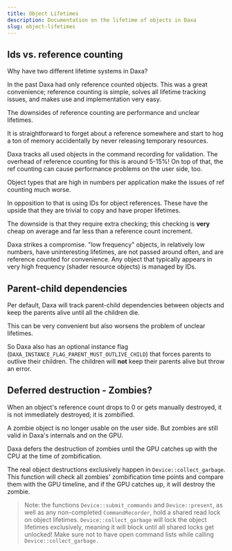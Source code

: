 ```yaml
---
title: Object Lifetimes
description: Documentation on the lifetime of objects in Daxa
slug: object-lifetimes
---
```


## Ids vs. reference counting

Why have two different lifetime systems in Daxa?

In the past Daxa had only reference counted objects. This was a great convenience; reference counting is simple, solves all lifetime tracking issues, and makes use and implementation very easy.

The downsides of reference counting are performance and unclear lifetimes.

It is straightforward to forget about a reference somewhere and start to hog a ton of memory accidentally by never releasing temporary resources.

Daxa tracks all used objects in the command recording for validation. The overhead of reference counting for this is around 5-15%! On top of that, the ref counting can cause performance problems on the user side, too.

Object types that are high in numbers per application make the issues of ref counting much worse.

In opposition to that is using IDs for object references. These have the upside that they are trivial to copy and have proper lifetimes.

The downside is that they require extra checking; this checking is **very** cheap on average and far less than a reference count increment.

Daxa strikes a compromise. "low frequency" objects, in relatively low numbers, have uninteresting lifetimes, are not passed around often, and are reference counted for convenience.
Any object that typically appears in very high frequency (shader resource objects) is managed by IDs.

## Parent-child dependencies

Per default, Daxa will track parent-child dependencies between objects and keep the parents alive until all the children die.

This can be very convenient but also worsens the problem of unclear lifetimes.

So Daxa also has an optional instance flag (`DAXA_INSTANCE_FLAG_PARENT_MUST_OUTLIVE_CHILD`) that forces parents to outlive their children. The children will **not** keep their parents alive but throw an error.

## Deferred destruction - Zombies?

When an object's reference count drops to 0 or gets manually destroyed, it is not immediately destroyed; it is zombified.

A zombie object is no longer usable on the user side. But zombies are still valid in Daxa's internals and on the GPU.

Daxa defers the destruction of zombies until the GPU catches up with the CPU at the time of zombification.

The real object destructions exclusively happen in `Device::collect_garbage`. This function will check all zombies' zombification time points and compare them with the GPU timeline, and if the GPU catches up, it will destroy the zombie.

> Note: the functions `Device::submit_commands` and `Device::present`, as well as any non-completed `CommandRecorder`, hold a shared read lock on object lifetimes. `Device::collect_garbage` will lock the object lifetimes exclusively, meaning it will block until all shared locks get unlocked! Make sure not to have open command lists while calling `Device::collect_garbage.`
